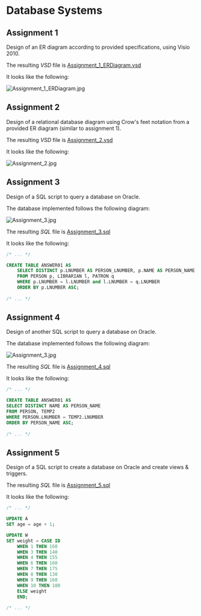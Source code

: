 # Database Systems

## Assignment 1
Design of an ER diagram according to provided specifications, using Visio 2010.

The resulting *VSD* file is [Assignment_1_ERDiagram.vsd](Assignment_1_ERDiagram.vsd)

It looks like the following:

![Assignment_1_ERDiagram.jpg](screenshots/Assignment_1_ERDiagram.jpg)

## Assignment 2
Design of a relational database diagram using Crow's feet notation from
a provided ER diagram (similar to assignment 1).

The resulting *VSD* file is [Assignment_2.vsd](Assignment_2.vsd)

It looks like the following:

![Assignment_2.jpg](screenshots/Assignment_2.jpg)

## Assignment 3
Design of a SQL script to query a database on Oracle.

The database implemented follows the following diagram:

![Assignment_3.jpg](screenshots/Assignment_3.jpg)

The resulting *SQL* file is [Assignment_3.sql](Assignment_3.sql)

It looks like the following:

```sql
/* ... */

CREATE TABLE ANSWER01 AS
    SELECT DISTINCT p.LNUMBER AS PERSON_LNUMBER, p.NAME AS PERSON_NAME
    FROM PERSON p, LIBRARIAN l, PATRON q
    WHERE p.LNUMBER = l.LNUMBER and l.LNUMBER = q.LNUMBER
    ORDER BY p.LNUMBER ASC;
    
/* ... */
```

## Assignment 4
Design of another SQL script to query a database on Oracle.

The database implemented follows the following diagram:

![Assignment_3.jpg](screenshots/Assignment_3.jpg)

The resulting *SQL* file is [Assignment_4.sql](Assignment_4.sql)

It looks like the following:

```sql
/* ... */

CREATE TABLE ANSWER01 AS
SELECT DISTINCT NAME AS PERSON_NAME
FROM PERSON, TEMP2
WHERE PERSON.LNUMBER = TEMP2.LNUMBER
ORDER BY PERSON_NAME ASC;
    
/* ... */
```

## Assignment 5
Design of a SQL script to create a database on Oracle and create views & triggers.

The resulting *SQL* file is [Assignment_5.sql](Assignment_5.sql)

It looks like the following:

```sql
/* ... */

UPDATE A
SET age = age + 1;

UPDATE W
SET weight = CASE ID 
    WHEN 1 THEN 160
    WHEN 3 THEN 140
    WHEN 4 THEN 155
    WHEN 6 THEN 160
    WHEN 7 THEN 175
    WHEN 8 THEN 130
    WHEN 9 THEN 160
    WHEN 10 THEN 180
    ELSE weight
    END;
    
/* ... */
```